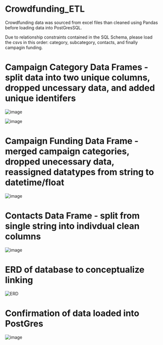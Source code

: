 # Crowdfunding_ETL

Crowdfunding data was sourced from excel files than cleaned using Pandas before loading data into PostGresSQL.

Due to relationship constraints contained in the SQL Schema, please load the csvs in this order:
category, subcategory, contacts, and finally campagin funding.

# Campaign Category Data Frames - split data into two unique columns, dropped uncessary data, and added unique identifers
![image](https://github.com/MyJineng/Crowdfunding_ETL/assets/98989716/bbf7c1c3-74d1-44c1-a914-a4e932994ba6)

![image](https://github.com/MyJineng/Crowdfunding_ETL/assets/98989716/dccb6d09-d2ff-4475-91bd-7e8e82a6d743)

# Campaign Funding Data Frame - merged campaign categories, dropped unecessary data, reassigned datatypes from string to datetime/float
![image](https://github.com/MyJineng/Crowdfunding_ETL/assets/98989716/5e4fb175-43ab-42bd-8702-be185e7048aa)

# Contacts Data Frame - split from single string into indivdual clean columns
![image](https://github.com/MyJineng/Crowdfunding_ETL/assets/98989716/3bb4127a-d070-49d6-b11a-8b5ce0b95ad6)

# ERD of database to conceptualize linking
![ERD](https://github.com/MyJineng/Crowdfunding_ETL/assets/98989716/95c44fdd-6d39-4783-a40e-656033f927e4)

# Confirmation of data loaded into PostGres
![image](https://github.com/MyJineng/Crowdfunding_ETL/assets/98989716/0630e5fb-6574-4653-a404-a21c93fc6d9a)


